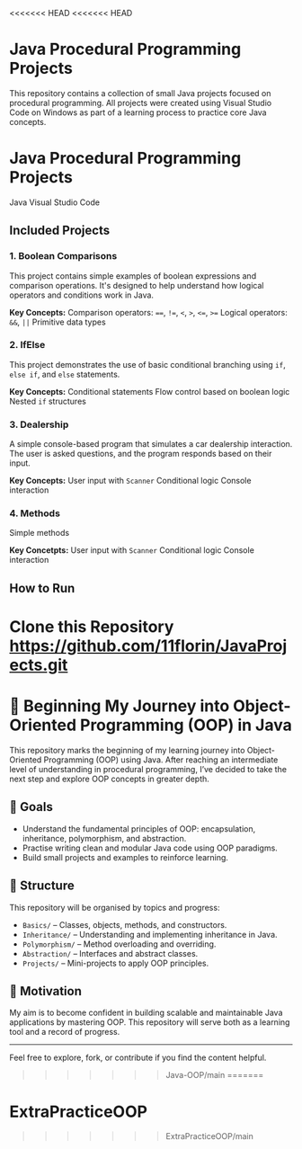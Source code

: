 <<<<<<< HEAD
<<<<<<< HEAD
# Java Procedural Programming Projects

This repository contains a collection of small Java projects focused on procedural programming. All projects were created using Visual Studio Code on Windows as part of a learning process to practice core Java concepts.

# Java Procedural Programming Projects
Java 
Visual Studio Code

##  Included Projects

### 1. Boolean Comparisons
This project contains simple examples of boolean expressions and comparison operations. It's designed to help understand how logical operators and conditions work in Java.

**Key Concepts:**
Comparison operators: `==`, `!=`, `<`, `>`, `<=`, `>=`
Logical operators: `&&`, `||`
Primitive data types

### 2. IfElse
This project demonstrates the use of basic conditional branching using `if`, `else if`, and `else` statements.

**Key Concepts:**
Conditional statements
Flow control based on boolean logic
Nested `if` structures

### 3. Dealership
A simple console-based program that simulates a car dealership interaction. The user is asked questions, and the program responds based on their input.

**Key Concepts:**
User input with `Scanner`
Conditional logic
Console interaction

### 4. Methods
Simple methods 

**Key Concetpts:**
User input with `Scanner`
Conditional logic
Console interaction

##  How to Run
**Clone this Repository**
https://github.com/11florin/JavaProjects.git
=======
# 📘 Beginning My Journey into Object-Oriented Programming (OOP) in Java

This repository marks the beginning of my learning journey into Object-Oriented Programming (OOP) using Java. After reaching an intermediate level of understanding in procedural programming, I’ve decided to take the next step and explore OOP concepts in greater depth.

## 🎯 Goals

- Understand the fundamental principles of OOP: encapsulation, inheritance, polymorphism, and abstraction.
- Practise writing clean and modular Java code using OOP paradigms.
- Build small projects and examples to reinforce learning.

## 📂 Structure

This repository will be organised by topics and progress:
- `Basics/` – Classes, objects, methods, and constructors.
- `Inheritance/` – Understanding and implementing inheritance in Java.
- `Polymorphism/` – Method overloading and overriding.
- `Abstraction/` – Interfaces and abstract classes.
- `Projects/` – Mini-projects to apply OOP principles.

## 🚀 Motivation

My aim is to become confident in building scalable and maintainable Java applications by mastering OOP. This repository will serve both as a learning tool and a record of progress.

---

Feel free to explore, fork, or contribute if you find the content helpful.
>>>>>>> Java-OOP/main
=======
# ExtraPracticeOOP
>>>>>>> ExtraPracticeOOP/main
